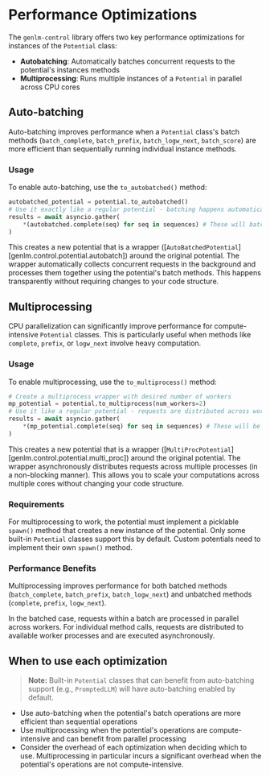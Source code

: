 # Performance Optimizations

The `genlm-control` library offers two key performance optimizations for instances of the `Potential` class:

- **Autobatching**: Automatically batches concurrent requests to the potential's instances methods
- **Multiprocessing**: Runs multiple instances of a `Potential` in parallel across CPU cores


## Auto-batching

Auto-batching improves performance when a `Potential` class's batch methods (`batch_complete`,  `batch_prefix`, `batch_logw_next`, `batch_score`) are more efficient than sequentially running individual instance methods.

### Usage

To enable auto-batching, use the `to_autobatched()` method:

```python
autobatched_potential = potential.to_autobatched()
# Use it exactly like a regular potential - batching happens automatically
results = await asyncio.gather(
    *(autobatched.complete(seq) for seq in sequences) # These will batched and processed by batch_complete
)
```

This creates a new potential that is a wrapper ([`AutoBatchedPotential`][genlm.control.potential.autobatch]) around the original potential. The wrapper automatically collects concurrent requests in the background and processes them together using the potential's batch methods. This happens transparently without requiring changes to your code structure.

## Multiprocessing

CPU parallelization can significantly improve performance for compute-intensive `Potential` classes. This is particularly useful when methods like `complete`, `prefix`, or `logw_next` involve heavy computation.

### Usage

To enable multiprocessing, use the `to_multiprocess()` method:

```python
# Create a multiprocess wrapper with desired number of workers
mp_potential = potential.to_multiprocess(num_workers=2)
# Use it like a regular potential - requests are distributed across workers
results = await asyncio.gather(
    *(mp_potential.complete(seq) for seq in sequences) # These will be distributed across workers
)
```

This creates a new potential that is a wrapper ([`MultiProcPotential`][genlm.control.potential.multi_proc]) around the original potential. The wrapper asynchronously distributes requests across multiple processes (in a non-blocking manner). This allows you to scale your computations across multiple cores without changing your code structure.

### Requirements

For multiprocessing to work, the potential must implement a picklable `spawn()` method that creates a new instance of the potential. Only some built-in `Potential` classes support this by default. Custom potentials need to implement their own `spawn()` method.

### Performance Benefits

Multiprocessing improves performance for both batched methods (`batch_complete`, `batch_prefix`, `batch_logw_next`) and unbatched methods (`complete`, `prefix`, `logw_next`).

In the batched case, requests within a batch are processed in parallel across workers. For individual method calls, requests are distributed to available worker processes and are executed asynchronously.

## When to use each optimization

> **Note:** Built-in `Potential` classes that can benefit from auto-batching support (e.g., `PromptedLLM`) will have auto-batching enabled by default.

- Use auto-batching when the potential's batch operations are more efficient than sequential operations
- Use multiprocessing when the potential's operations are compute-intensive and can benefit from parallel processing
- Consider the overhead of each optimization when deciding which to use. Multiprocessing in particular incurs a significant overhead when the potential's operations are not compute-intensive.
